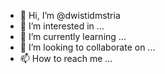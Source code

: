 - 👋 Hi, I’m @dwistidmstria
- 👀 I’m interested in ...
- 🌱 I’m currently learning ...
- 💞️ I’m looking to collaborate on ...
- 📫 How to reach me ...

<!---
dwistidmstria/dwistidmstria is a ✨ special ✨ repository because its `README.md` (this file) appears on your GitHub profile.
You can click the Preview link to take a look at your changes.
--->
